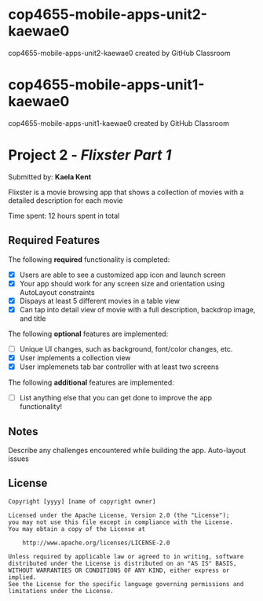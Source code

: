 # cop4655-mobile-apps-unit2-kaewae0
cop4655-mobile-apps-unit2-kaewae0 created by GitHub Classroom
# cop4655-mobile-apps-unit1-kaewae0
cop4655-mobile-apps-unit1-kaewae0 created by GitHub Classroom
# Project 2 - *Flixster Part 1*

Submitted by: **Kaela Kent**

Flixster is a movie browsing app that shows a collection of movies with a detailed description for each movie 

Time spent: 12 hours spent in total

## Required Features

The following **required** functionality is completed:

- [x] Users are able to see a customized app icon and launch screen
- [x] Your app should work for any screen size and orientation using AutoLayout constraints
- [x] Dispays at least 5 different movies in a table view
- [x] Can tap into detail view of movie with a full description, backdrop image, and title
 
The following **optional** features are implemented:

- [ ] Unique UI changes, such as background, font/color changes, etc.
- [x] User implements a collection view
- [x] User implemenets tab bar controller with at least two screens

The following **additional** features are implemented:

- [ ] List anything else that you can get done to improve the app functionality!


## Notes

Describe any challenges encountered while building the app.
Auto-layout issues
## License

    Copyright [yyyy] [name of copyright owner]

    Licensed under the Apache License, Version 2.0 (the "License");
    you may not use this file except in compliance with the License.
    You may obtain a copy of the License at

        http://www.apache.org/licenses/LICENSE-2.0

    Unless required by applicable law or agreed to in writing, software
    distributed under the License is distributed on an "AS IS" BASIS,
    WITHOUT WARRANTIES OR CONDITIONS OF ANY KIND, either express or implied.
    See the License for the specific language governing permissions and
    limitations under the License.
